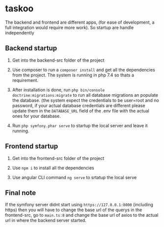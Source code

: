 # taskoo

The backend and frontend are different apps, (for ease of development, a full integration would require more work). So startup are handle independently

## Backend startup

1. Get into the backend-src folder of the project

2. Use composer to run a `composer install` and get all the dependencies from the project. The system is running in php 7.4 so thats a requirement. 

3. After installation is done, run `php bin/console doctrine:migrations:migrate` to run all database migrations an populate the database. (the system expect the credentials
to be user=root and no password, if your actual database credentials are different please update them in the `DATABASE_URL` field of the .env file with the actual ones for your
database. 

4. Run `php symfony.phar serve` to startup the local server and leave it running. 

## Frontend startup

1. Get into the frontend-src folder of the project

2. Use `npm i` to install all the dependencies

3. Use angular CLI command `ng serve` to srtatup the local serve

## Final note

If the symfony server didnt start using `https://127.0.0.1:8000` (including https) then you will have to change the base url of the querys in the frontend-src, go to `main.ts:8`
and change the base url of axios to the actual url in where the backend server started. 
